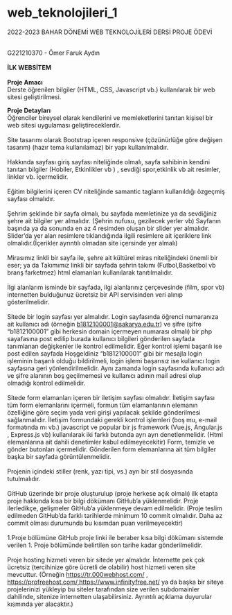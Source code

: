 # web_teknolojileri_1
<p> 2022-2023 BAHAR DÖNEMİ WEB TEKNOLOJİLERİ DERSİ PROJE ÖDEVİ </p> </br>
G221210370 - Ömer Faruk Aydın </br> </br>
<b>İLK WEBSİTEM </b> </br></br>
<b> Proje Amacı </b> </br>
Derste öğrenilen bilgiler (HTML, CSS, Javascript vb.) kullanılarak bir web sitesi geliştirilmesi.

<b> Proje Detayları </b> </br>
Öğrenciler bireysel olarak kendilerini ve memleketlerini tanıtan kişisel bir web sitesi uygulaması
geliştireceklerdir. </br> </br>
Site tasarımı olarak Bootstrap içeren responsive (çözünürlüğe göre değişen tasarım) (hazır tema
kullanılamaz) bir yapı kullanılmalıdır. </br> </br>
Hakkında sayfası giriş sayfası niteliğinde olmalı, sayfa sahibinin kendini tanıtan bilgiler (Hobiler,
Etkinlikler vb ) , sevdiği spor,etkinlik vb ait resimler, linkler vb. içermelidir. </br></br>
Eğitim bilgilerini içeren CV niteliğinde samantic tagların kullanıldığı özgeçmiş sayfası olmalıdır. </br></br>
Şehrim şeklinde bir sayfa olmalı, bu sayfada memletinize ya da sevdiğiniz şehre ait bilgiler yer
almalıdır. (Şehrin nufusu, gezilecek yerler vb) Sayfanın başında ya da sonunda en az 4 resimden
oluşan bir slider yer almalıdır. Slider’da yer alan resimlere tıklandığında ilgili resimlere ait içeriklere
link olmalıdır.(İçerikler ayrıntılı olmadan site içersinde yer almalı) </br></br>
Mirasımız linkli bir sayfa ile, şehre ait kültürel miras niteliğindeki önemli bir eser; ya da Takımımız
linkli bir sayfada şehrin takımı (Futbol,Basketbol vb branş farketmez) html elamanları kullanılarak
tanıtılmalıdır. </br></br>
İlgi alanlarım isminde bir sayfada, ilgi alanlarınız çerçevesinde (film, spor vb) internetten bulduğunuz
ücretsiz bir API servisinden veri alınıp gösterilmelidir. </br></br>
Sitede bir login sayfası yer almalıdır. Login sayfasında öğrenci numaranıza ait kullanıcı adı (örneğin
b1812100001@sakarya.edu.tr) ve şifre (şifre “b1812100001” gibi herkesin domain içermeyen
numarası olmalı) bir php sayafasına post edilip burada kullanıcı bilgileri gönderilen sayfada
tanımlanan değişkenler ile kontrol edilmelidir. Eğer kontrol işlemi başarılı ise post edilen sayfada
Hoşgeldiniz “b1812100001” gibi bir mesajla login işleminin başarılı olduğu bildirilmeli, login işlemi
başarısız ise kullanıcı login sayfasına geri yönlendirilmelidir. Aynı zamanda login sayfasında kullanıcı
adı ve şifre alanının boş geçilmemesi ve kullanıcı adının mail adresi olup olmadığı kontrol edilmelidir.</br></br>
Sitede form elamanları içeren bir iletişim sayfası olmalıdır. 
İletişim sayfası tüm form elemanlarını içermeli, formun tüm elamanlarının elemanın özelliğine
göre seçim yada veri girişi yapılacak şekilde gönderilmesi sağlanmalıdır.
İletişim formundaki gerekli kontrol işlemleri (boş mu, e-mail formatında mı vb.) javascript ve
popular bir js framework (Vue.js, Angular.js , Express.js vb) kullanılarak iki farklı butonda ayrı ayrı
denetlenmelidir. (Html elemanlarına ait dahili denetimler kabul edilmeyecekitir)
Form, temizle ve gönder butonları içermelidir.
Gönderilen form elemanlarına ait tüm bilgiler başka bir sayfada görüntülenmelidir.</br></br>
Projenin içindeki stiller (renk, yazı tipi, vs.) ayrı bir stil dosyasında tutulmalıdır. </br></br>
GitHub üzerinde bir proje oluşturulup (proje herkese açık olmalı) ilk etapta proje hakkında kısa bir
bilgi dökümanı GitHub’a yüklenmelidir. Proje ilerledikçe, gelişmeler GitHub’a yüklenmeye devam
edilmelidir. (Proje teslim edilmeden GitHub’da farklı tarihlerde minimum 10 commit olmalıdır. Daha
az commit olması durumunda bu kısımdan puan verilmeyecektir) </br></br>
1.Proje bölümüne GitHub proje linki ile beraber kısa bilgi dökümanı sistemde verilen 1. Proje
bölümünde belirtilen son tarihe kadar gönderilmelidir. </br></br>
Proje hosting hizmeti veren bir sitede yer almalıdır. İnternette pek çok ücretsiz (tercihinize göre
ücretli de olabilir) host hizmeti veren site mevcuttur. (Örneğin https://tr.000webhost.com/ ,
https://profreehost.com/,https://www.infinityfree.net/ ya da başka bir siteye projelerinizi yükleyip
bu siteler tarafından size verilen subdomainler dahilinde, sitenize internetten ulaşabilirsiniz. Ayrıntılı
açıklama duyurular kısmında yer alacaktır.) </br></br>
